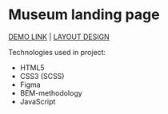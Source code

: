 # Museum landing page

  [DEMO LINK](https://artem5457.github.io/Art-museum/) | [LAYOUT DESIGN](https://www.figma.com/file/cRBCqE06cDrY3s4jX7h3iY/%D0%9D%D0%90%D0%9C%D0%A3-(Edit)?node-id=0%3A1)

Technologies used in project:

- HTML5
- CSS3 (SCSS)
- Figma
- BEM-methodology
- JavaScript
